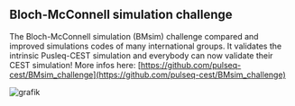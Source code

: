## Bloch-McConnell simulation challenge 

The Bloch-McConnell simulation (BMsim) challenge compared and improved simulations codes of many international groups.
It validates the intrinsic Pusleq-CEST simulation and everybody can now validate their CEST simulation!
More infos here: [https://github.com/pulseq-cest/BMsim_challenge](https://github.com/pulseq-cest/BMsim_challenge)

![grafik](https://github.com/pulseq-cest/pulseq-cest.github.io/assets/8328474/1f6a5c35-9eb7-4872-9352-4653255b6b13)

